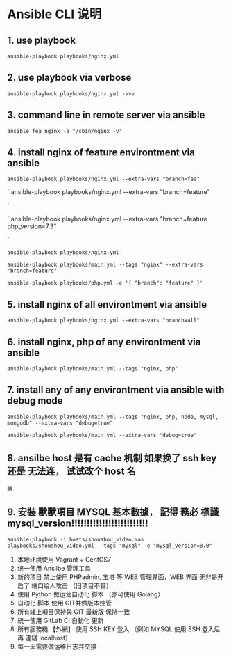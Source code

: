 
# Ansible CLI 说明

## 1. use playbook
`
ansible-playbook playbooks/nginx.yml
`

## 2. use playbook via verbose
`
ansible-playbook playbooks/nginx.yml -vvv
`

## 3. command line in remote server via ansible
`
ansible fea_nginx -a "/sbin/nginx -v"
`

## 4. install nginx of feature environtment via ansible
`
ansible-playbook playbooks/nginx.yml --extra-vars "branch=fea"
`

`
ansible-playbook playbooks/nginx.yml --extra-vars "branch=feature"

`

`
ansible-playbook playbooks/nginx.yml --extra-vars "branch=feature php_version=7.3"

`

`
ansible-playbook playbooks/nginx.yml
`

`
ansible-playbook playbooks/main.yml --tags "nginx" --extra-vars "branch=feature"
`

`
ansible-playbook playbooks/php.yml -e '{ "branch": "feature" }'
`

## 5. install nginx of all environtment via ansible
`
ansible-playbook playbooks/nginx.yml --extra-vars "branch=all"
`

## 6. install nginx, php of any environtment via ansible
`
ansible-playbook playbooks/main.yml --tags "nginx, php"
`

## 7. install any of any environtment via ansible with debug mode
`
ansible-playbook playbooks/main.yml --tags "nginx, php, node, mysql, mongodb" --extra-vars "debug=true"
`

`
ansible-playbook playbooks/main.yml --extra-vars "debug=true"
`

## 8. ansilbe host 是有 cache 机制 如果换了 ssh key 还是 无法连， 试试改个 host 名
`
略
`
## 9. 安裝 獸獸項目 MYSQL 基本數據， 記得 務必  標識 mysql_version!!!!!!!!!!!!!!!!!!!!!!!!!

`
ansible-playbook -i hosts/shoushou_video.mas playbooks/shoushou_video.yml --tags "mysql" -e "mysql_version=8.0"
`



1. 本地环境使用 Vagrant + CentOS7
2. 统一使用 Ansilbe 管理工具
3. 新的项目 禁止使用 PHPadmin, 宝塔 等 WEB 管理界面，WEB 界面 无非是开启了 端口给人攻击 （旧项目不管）
4. 使用 Python 做运营自动化 脚本 （亦可使用 Golang）
5. 自动化 脚本 使用 GIT并做版本控管
6. 所有綫上項目保持與 GIT 最新版 保持一致
7. 統一使用 GitLab CI 自動化 更新
8. 所有服務機 【外網】 使用 SSH KEY 登入 （例如 MYSQL 使用 SSH 登入后 再 連綫 localhost）
9. 每一天需要做运维日志并交接